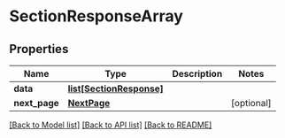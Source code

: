 # SectionResponseArray

## Properties
Name | Type | Description | Notes
------------ | ------------- | ------------- | -------------
**data** | [**list[SectionResponse]**](SectionResponse.md) |  | 
**next_page** | [**NextPage**](NextPage.md) |  | [optional] 

[[Back to Model list]](../README.md#documentation-for-models) [[Back to API list]](../README.md#documentation-for-api-endpoints) [[Back to README]](../README.md)


